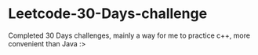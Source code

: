 # Leetcode-30-Days-challenge
Completed 30 Days challenges, mainly a way for me to practice c++, more convenient than Java :>
